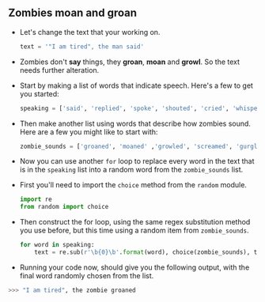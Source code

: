 ## Zombies moan and groan

- Let's change the text that your working on.
  ```python
  text = '"I am tired", the man said'
  ```

- Zombies don't **say** things, they **groan**, **moan** and **growl**. So the text needs further alteration.

- Start by making a list of words that indicate speech. Here's a few to get you started:

	```python
	speaking = ['said', 'replied', 'spoke', 'shouted', 'cried', 'whispered']
	```

- Then make another list using words that describe how zombies sound. Here are a few you might like to start with:

	```python
	zombie_sounds = ['groaned', 'moaned' ,'growled', 'screamed', 'gurgled']
	```

- Now you can use another `for` loop to replace every word in the text that is in the `speaking` list into a random word from the `zombie_sounds` list.

- First you'll need to import the `choice` method from the `random` module.

	```python
	import re
	from random import choice
	```
- Then construct the for loop, using the same regex substitution method you use before, but this time using a random item from `zombie_sounds`.

	```python
	for word in speaking:
		text = re.sub(r'\b{0}\b'.format(word), choice(zombie_sounds), text)
	```
	
- Running your code now, should give you the following output, with the final word randomly chosen from the list.
```python
>>> "I am tired", the zombie groaned
```
